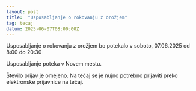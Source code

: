```yaml
---
layout: post
title:  "Usposabljanje o rokovanju z orožjem"
tag: tecaj
datum: 2025-06-07T08:00:00Z
---
```


Usposabljanje o rokovanju z orožjem bo potekalo v soboto, 07.06.2025 od 8:00 do 20:30

Usposabljanje poteka v Novem mestu.

Število prijav je omejeno. Na tečaj se je nujno potrebno prijaviti preko elektronske prijavnice na tečaj.

